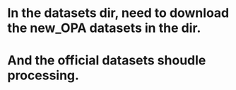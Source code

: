 # In the datasets dir, need to download the new_OPA datasets in the dir.
# And the official datasets shoudle processing.
